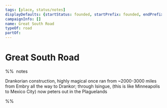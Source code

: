 ```yaml
---
tags: [place, status/notes]
displayDefaults: {startStatus: founded, startPrefix: founded, endPrefix: destroyed, endStatus: destroyed}
campaignInfo: []
name: Great South Road
typeOf: road
partOf:
---
```

# Great South Road

%%  notes

Drankorian construction, highly magical
once ran from ~2000-3000 miles from  Embry all the way to Drankor; through Isingue, 
(this is like Minneapolis to Mexico City)
now peters out in the Plaguelands

%%